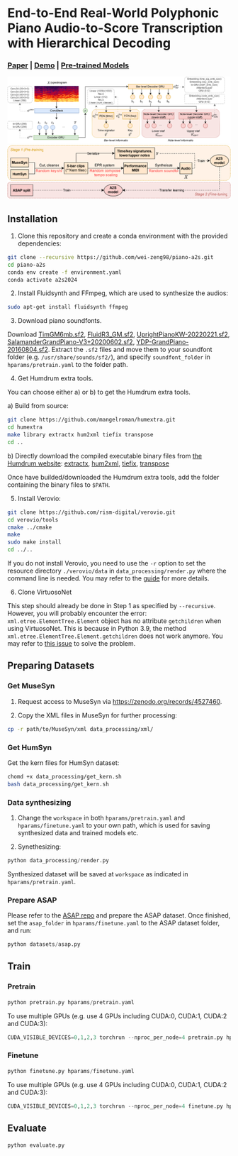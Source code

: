 # End-to-End Real-World Polyphonic Piano Audio-to-Score Transcription with Hierarchical Decoding

### [Paper]() | [Demo](https://wei-zeng98.github.io/piano-a2s/) | [Pre-trained Models](https://drive.google.com/drive/folders/10Cmfzp5aCDnSMyMG_qMtDWjtFL8cjOqG?usp=sharing)
<div align=center>
<img src="images/model_architecture.svg" width="750px">
</div>
<div align=center>
<img src="images/training_scheme.svg" width="750px">
</div>

## Installation

1. Clone this repository and create a conda environment with the provided dependencies:
```bash
git clone --recursive https://github.com/wei-zeng98/piano-a2s.git
cd piano-a2s
conda env create -f environment.yaml
conda activate a2s2024
```

2. Install Fluidsynth and FFmpeg, which are used to synthesize the audios:
```bash
sudo apt-get install fluidsynth ffmpeg
```

3. Download piano soundfonts.

Download [TimGM6mb.sf2](https://sourceforge.net/p/mscore/code/HEAD/tree/trunk/mscore/share/sound/TimGM6mb.sf2?format=raw), [FluidR3_GM.sf2](https://keymusician01.s3.amazonaws.com/FluidR3_GM.zip), [UprightPianoKW-20220221.sf2](https://freepats.zenvoid.org/Piano/UprightPianoKW/UprightPianoKW-SF2-20220221.7z), [SalamanderGrandPiano-V3+20200602.sf2](https://freepats.zenvoid.org/Piano/SalamanderGrandPiano/SalamanderGrandPiano-SF2-V3+20200602.tar.xz), [YDP-GrandPiano-20160804.sf2](https://freepats.zenvoid.org/Piano/YDP-GrandPiano/YDP-GrandPiano-SF2-20160804.tar.bz2). Extract the `.sf2` files and move them to your soundfont folder (e.g. `/usr/share/sounds/sf2/`), and specify `soundfont_folder` in `hparams/pretrain.yaml` to the folder path.

4. Get Humdrum extra tools.

You can choose either a) or b) to get the Humdrum extra tools.

a) Build from source:

```bash
git clone https://github.com/mangelroman/humextra.git
cd humextra
make library extractx hum2xml tiefix transpose
cd ..
```

b) Directly download the compiled executable binary files from [the Humdrum website](https://extras.humdrum.org/): [extractx](https://extras.humdrum.org/man/extractx/), [hum2xml](https://extras.humdrum.org/man/hum2xml/), [tiefix](https://extras.humdrum.org/man/tiefix/), [transpose](https://extras.humdrum.org/man/transpose/)

Once have builded/downloaded the Humdrum extra tools, add the folder containing the binary files to `$PATH`.

5. Install Verovio:

```bash
git clone https://github.com/rism-digital/verovio.git
cd verovio/tools
cmake ../cmake
make
sudo make install
cd ../..
```

If you do not install Verovio, you need to use the `-r` option to set the resource directory `./verovio/data` in `data_processing/render.py` where the command line is needed. You may refer to the [guide](https://book.verovio.org/installing-or-building-from-sources/command-line.html#building-on-macos-or-linux) for more details.

6. Clone VirtuosoNet

This step should already be done in Step 1 as specified by `--recursive`. However, you will probably encounter the error: `xml.etree.ElementTree.Element` object has no attribute `getchildren` when using VirtuosoNet. This is because in Python 3.9, the method `xml.etree.ElementTree.Element.getchildren` does not work anymore. You may refer to [this issue](https://github.com/jdasam/virtuosoNet/issues/14/) to solve the problem.

## Preparing Datasets

### Get MuseSyn

1. Request access to MuseSyn via https://zenodo.org/records/4527460.

2. Copy the XML files in MuseSyn for further processing:

```bash
cp -r path/to/MuseSyn/xml data_processing/xml/
```

### Get HumSyn

Get the kern files for HumSyn dataset:
```bash
chomd +x data_processing/get_kern.sh
bash data_processing/get_kern.sh
```

### Data synthesizing

1. Change the `workspace` in both `hparams/pretrain.yaml` and `hparams/finetune.yaml` to your own path, which is used for saving synthesized data and trained models etc.

2. Synethesizing:
```python
python data_processing/render.py
```
Synthesized dataset will be saved at `workspace` as indicated in `hparams/pretrain.yaml`.

### Prepare ASAP

Please refer to the [ASAP repo](https://github.com/fosfrancesco/asap-dataset) and prepare the ASAP dataset. Once finished, set the `asap_folder` in `hparams/finetune.yaml` to the ASAP dataset folder, and run:

```python
python datasets/asap.py
```

## Train

### Pretrain
```python
python pretrain.py hparams/pretrain.yaml
```

To use multiple GPUs (e.g. use 4 GPUs including CUDA:0, CUDA:1, CUDA:2 and CUDA:3):
```python
CUDA_VISIBLE_DEVICES=0,1,2,3 torchrun --nproc_per_node=4 pretrain.py hparams/pretrain.yaml
```

### Finetune
```python
python finetune.py hparams/finetune.yaml
```

To use multiple GPUs (e.g. use 4 GPUs including CUDA:0, CUDA:1, CUDA:2 and CUDA:3):
```python
CUDA_VISIBLE_DEVICES=0,1,2,3 torchrun --nproc_per_node=4 finetune.py hparams/finetune.yaml
```

## Evaluate
```python
python evaluate.py
```